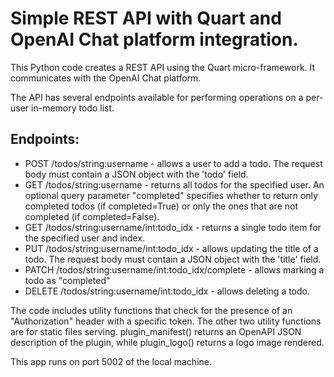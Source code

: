 # Simple REST API with Quart and OpenAI Chat platform integration.

This Python code creates a REST API using the Quart micro-framework. It communicates with the OpenAI Chat platform.

The API has several endpoints available for performing operations on a per-user in-memory todo list.

## Endpoints:
- POST /todos/string:username - allows a user to add a todo. The request body must contain a JSON object with the 'todo' field.
- GET /todos/string:username - returns all todos for the specified user. An optional query parameter "completed" specifies whether to return only completed todos (if completed=True) or only the ones that are not completed (if completed=False).
- GET /todos/string:username/int:todo_idx - returns a single todo item for the specified user and index.
- PUT /todos/string:username/int:todo_idx - allows updating the title of a todo. The request body must contain a JSON object with the 'title' field.
- PATCH /todos/string:username/int:todo_idx/complete - allows marking a todo as "completed"
- DELETE /todos/string:username/int:todo_idx - allows deleting a todo.

The code includes utility functions that check for the presence of an "Authorization" header with a specific token. The other two utility functions are for static files serving. plugin_manifest() returns an OpenAPI JSON description of the plugin, while plugin_logo() returns a logo image rendered.

This app runs on port 5002 of the local machine.